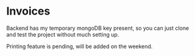 # Invoices

Backend has my temporary mongoDB key present, so you can just clone and test the project without much setting up.

Printing feature is pending, will be added on the weekend.
